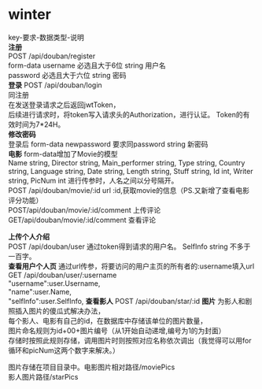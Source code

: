 # winter
key-要求-数据类型-说明  
**注册**  
POST /api/douban/register   
form-data
username 必选且大于6位 string 用户名  
password 必选且大于六位 string 密码  
**登录**
POST /api/douban/login  
同注册     
在发送登录请求之后返回jwtToken，    
后续进行请求时，将token写入请求头的Authorization，进行认证。
Token的有效时间为7*24H。   
**修改密码**    
登录后
form-data
newpassword 要求同password string 新密码  
**电影**
form-data增加了Movie的模型     
Name string,
Director string,
Main_performer string,
Type string,
Country string,
Language string,
Date string,
Length string,
Stuff string,
Id int,
Writer string,
PicNum int
    进行传参时，人名之间以分号隔开。        
POST /api/douban/movie/:id
url :id,获取movie的信息（PS.又新增了查看电影评分功能）      
    POST/api/douban/movie/:id/comment    上传评论
GET/api/douban/movie/:id/comment 查看评论

**上传个人介绍**  
POST /api/douban/user
  通过token得到请求的用户名。
SelfInfo string 不多于一百字。     
**查看用户个人页**
通过url传参，将要访问的用户主页的所有者的:username填入url   
GET /api/douban/user/:username        
"username":user.Username,       
"name":user.Name,       
"selfInfo":user.SelfInfo,
**查看影人**
POST /api/douban/star/:id
**图片**
为影人和剧照插入图片的傻瓜式解决办法，     
每个影人、电影有自己的id，在数据库中存储该单位的图片数量，      
图片命名规则为id+00+图片编号（从1开始自动递增,编号为1的为封面）     
存储时按照此规则存储，调用图片时则按照对应名称依次调出（我觉得可以用for循环和picNum这两个数字来解决。）
        
图片存储在项目目录中。电影图片相对路径/moviePics   
影人图片路径/starPics

